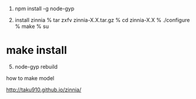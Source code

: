 1. npm install -g node-gyp

2. install zinnia
% tar zxfv zinnia-X.X.tar.gz
% cd zinnia-X.X
% ./configure
% make
% su
# make install

5. node-gyp rebuild


how to make model

http://taku910.github.io/zinnia/